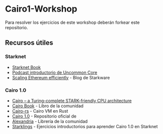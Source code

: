 # Cairo1-Workshop
Para resolver los ejercicios de este workshop deberán forkear este repositorio.

## Recursos útiles

### Starknet
- [Starknet Book](https://book.starknet.io/)
- [Podcast introductorio de Uncommon Core](https://www.youtube.com/watch?v=-6BtBUbiUIU)
- [Scaling Ethereum efficiently](https://starkware.medium.com/scaling-ethereum-efficiently-d91a8a908cab) - Blog de Starkware

### Cairo 1.0
- [Cairo – a Turing-complete STARK-friendly CPU architecture](https://eprint.iacr.org/2021/1063) 
- [Cairo Book](https://cairo-book.github.io/title-page.html) - Libro de la comunidad
- [Cairo-rs](https://github.com/lambdaclass/cairo-rs) - Cairo VM en Rust
- [Cairo 1.0](https://github.com/starkware-libs/cairo) - Repositorio oficial de 
- [Alexandria](https://github.com/keep-starknet-strange/alexandria) - Librería de la comunidad
- [Starklings](https://github.com/shramee/starklings-cairo1) - Ejercicios introductorios para aprender Cairo 1.0 en Starknet
